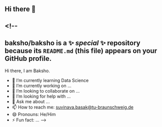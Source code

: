 ## Hi there 👋

## <!--
## **baksho/baksho** is a ✨ _special_ ✨ repository because its `README.md` (this file) appears on your GitHub profile.

Hi there, I am Baksho.

- 🌱 I’m currently learning Data Science
- 🔭 I’m currently working on ...
- 👯 I’m looking to collaborate on ...
- 🤔 I’m looking for help with ...
- 💬 Ask me about ...
- 📫 How to reach me: suvinava.basak@tu-braunschweig.de
- 😄 Pronouns: He/Him
- ⚡ Fun fact: ...
-->
